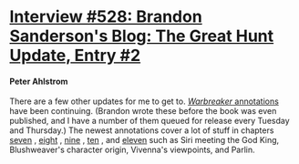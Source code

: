 # [Interview #528: Brandon Sanderson's Blog: The Great Hunt Update, Entry #2](https://www.theoryland.com/intvmain.php?i=528#2)

#### Peter Ahlstrom

There are a few other updates for me to get to.
[*Warbreaker*
annotations](http://brandonsanderson.com/annotation/book/Warbreaker)
have been continuing. (Brandon wrote these before the book was even published, and I have a number of them queued for release every Tuesday and Thursday.) The newest annotations cover a lot of stuff in chapters
[seven](http://brandonsanderson.com/annotation/382/Warbreaker-Chapter-Seven)
,
[eight](http://brandonsanderson.com/annotation/383/Warbreaker-Chapter-Eight)
,
[nine](http://brandonsanderson.com/annotation/384/Warbreaker-Chapter-Nine)
,
[ten](http://brandonsanderson.com/annotation/385/Warbreaker-Chapter-Ten)
, and
[eleven](http://brandonsanderson.com/annotation/386/Warbreaker-Chapter-Eleven)
such as Siri meeting the God King, Blushweaver's character origin, Vivenna's viewpoints, and Parlin.

